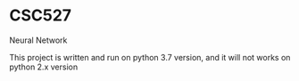 # CSC527
Neural Network

This project is written and run on python 3.7 version, and it will not works on python 2.x version 
